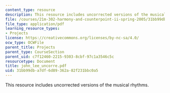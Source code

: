 ```yaml
---
content_type: resource
description: This resource includes uncorrected versions of the musical rhythms.
file: /courses/21m-302-harmony-and-counterpoint-ii-spring-2005/31bb99dba7df6d89362a82f231bbc0a5_john_lee_uncorre.pdf
file_type: application/pdf
learning_resource_types:
- Projects
license: https://creativecommons.org/licenses/by-nc-sa/4.0/
ocw_type: OCWFile
parent_title: Projects
parent_type: CourseSection
parent_uid: c7f12460-2215-9303-8cbf-97c1a3546c5c
resourcetype: Document
title: john_lee_uncorre.pdf
uid: 31bb99db-a7df-6d89-362a-82f231bbc0a5
---
```

This resource includes uncorrected versions of the musical rhythms.